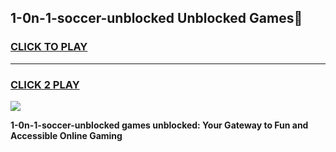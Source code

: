 
## 1-0n-1-soccer-unblocked Unblocked Games👋
<h3>
<a href="https://news.freeplayer.one?title=1-0n-1-soccer-unblocked&ref=16F">CLICK TO PLAY</a></h3>
<hr>

<h3>
<a href="https://news.freeplayer.one?title=1-0n-1-soccer-unblocked&ref=16F">CLICK 2 PLAY</a>
  
</h3>

<a href="https://news.freeplayer.one?title=1-0n-1-soccer-unblocked&ref=16F/"><img src="https://clearcache.store/games.png"></a>


**1-0n-1-soccer-unblocked games unblocked: Your Gateway to Fun and Accessible Online Gaming**
